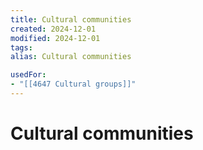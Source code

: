 ```yaml
---
title: Cultural communities
created: 2024-12-01
modified: 2024-12-01
tags: 
alias: Cultural communities

usedFor:
- "[[4647 Cultural groups]]"
---
```

# Cultural communities
